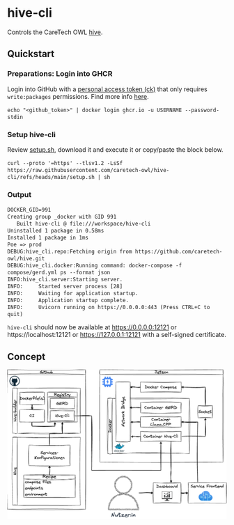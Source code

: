 # hive-cli

Controls the CareTech OWL [hive](https://github.com/caretech-owl/hive).

## Quickstart

### Preparations: Login into GHCR

Login into GitHub with a [personal access token (ck)](https://github.com/settings/tokens) that only requires `write:packages` permissions.
Find more info [here](https://docs.github.com/en/packages/working-with-a-github-packages-registry/working-with-the-container-registry#authenticating-to-the-container-registry).

```shell
echo "<github_token>" | docker login ghcr.io -u USERNAME --password-stdin
```

### Setup hive-cli

Review [setup.sh](https://raw.githubusercontent.com/caretech-owl/hive-cli/refs/heads/main/setup.sh), download it and execute it or copy/paste the block below.

```shell
curl --proto '=https' --tlsv1.2 -LsSf https://raw.githubusercontent.com/caretech-owl/hive-cli/refs/heads/main/setup.sh | sh
```

### Output

```shell
DOCKER_GID=991
Creating group _docker with GID 991
   Built hive-cli @ file:///workspace/hive-cli
Uninstalled 1 package in 0.58ms
Installed 1 package in 1ms
Poe => prod
DEBUG:hive_cli.repo:Fetching origin from https://github.com/caretech-owl/hive.git
DEBUG:hive_cli.docker:Running command: docker-compose -f compose/gerd.yml ps --format json
INFO:hive_cli.server:Starting server.
INFO:     Started server process [28]
INFO:     Waiting for application startup.
INFO:     Application startup complete.
INFO:     Uvicorn running on https://0.0.0.0:443 (Press CTRL+C to quit)
```

`hive-cli` should now be available at https://0.0.0.0:12121 or https://localhost:12121 or https://127.0.0.1:12121 with a self-signed certificate.

## Concept

![](concepts/overview.png)
